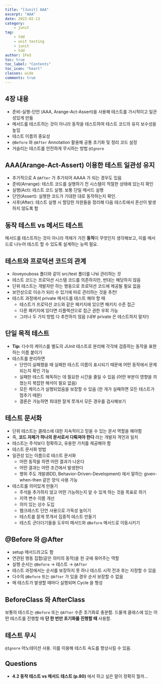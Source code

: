 ```yaml
---
title: "[Junit] AAA"
excerpt: "AAA"
date: 2022-02-13
category:
    - junit
tag:
    - tdd
    - unit testing
    - junit
    - tdd
author: 1FeS
toc: true
toc_label: "Contents"
toc_icon: "heart"
classes: wide
comments: true
---
```


## 4장 내용
- 준비-실행-단언 (AAA, Arange-Act-Assert)을 사용해 테스트를 가시적이고 일관성있게 만듦
- 메서드를 테스트하는 것이 아니라 동작을 테스트하여 테스트 코드의 유지 보수성을 높임
- 테스트 이름의 중요성
- `@Before` 와 `@After` Annotation 활용해 공통 초기화 및 정리 코드 설정
- 거슬리는 테스트를 안전하게 무시하는 방법 `@Ignore`

## AAA(Arange-Act-Assert) 이용한 테스트 일관성 유지
- 추가적으로 A `@After` 가 추가되어 AAAA 가 되는 경우도 있음
- 준비(Arrange): 테스트 코드를 실행하기 전 시스템이 적절한 상태에 있는지 확인
- 실행(Act): 테스트 코드 실행. 보통 단일 메서드 실행
- 단언(Assert): 실행한 코드가 기대한 대로 동작하는지 확인.
- 사후(After): 테스트 실행 시 할당한 자원들을 정리해 다음 테스트에서 혼선이 발생하지 않도록 함

## 동작 테스트 vs 메서드 테스트
메서드를 테스트하는 것이 아니라 객체가 가진 **동작**이 무엇인지 생각해보고, 이를 메서드로 나누어 테스트 할 수 있도록 설계하는 능력 필요.

## 테스트와 프로덕션 코드의 관계
- iloveyouboss 폴더와 같이 src/test 폴더를 나눠 관리하는 것
- 테스트 코드는 프로덕션 시스템 코드를 의존하지만, 반대는 해당하지 않음
- 단위 테스트는 개발자만 하는 행동으로 프로덕션 코드에 제공될 필요 없음
- 보안상으로 이슈가 되리 수 있기에 따로 관리하는 것을 추천!
- 테스트 과정에서 private 메서드를 테스트 해야 할 때
  - 테스트가 프로덕션 코드와 같은 패키지에 있으면 패키지 수준 접근
  - 다른 패키지에 있다면 리플렉션으로 접근 권한 우회 가능
  - 그러나 두 가지 방법 다 추천하지 않음 (내부 private 은 테스트하지 말자!)

## 단일 목적 테스트
- **Tip:** 다수의 케이스를 별도의 JUnit 테스트로 분리해 각각에 검증하는 동작을 표현하는 이름 붙이기
- 테스트를 분리하면
  - 단언이 실패했을 때 실패한 테스트 이름이 표시되기 때문에 어떤 동작에서 문제되는지 확인 가능
  - 실패한 테스트 해독하는 데 필요한 시간을 줄일 수 있음 (어떤 부분이 영향을 끼쳤는지 복잡한 해석이 필요 없음)
  - 모든 케이스가 실행되었음을 보장할 수 있음 (한 개가 실패하면 모든 테스트가 멈추기 때문)
  - 결론은 가능하면 최대한 잘게 쪼개서 모든 경우를 검사해보기

## 테스트 문서화
- 단위 테스트는 클래스에 대한 지속적이고 믿을 수 있는 문서 역할을 해야함
- 즉, **코드 자체가 하나의 문서로서 다뤄져야 한다** 라는 개발자 격언과 일치
- 테스트는 주석보다 정확하고, 유용한 가치를 제공해야 함
- 테스트 문서화 방법
 - 일관성 있는 이름으로 테스트 문서화
   - 어떤 동작을 하면 어떤 결과가 나온다
   - 어떤 결과는 어떤 조건에서 발생한다
   - 행위 주도 개발(BDD, Behavior-Driven-Development) 에서 말하는 given-when-then 같은 양식 사용 가능 
 - 테스트를 의미있게 만들기
   - 주석을 추가하지 않고 어떤 기능하는지 알 수 있게 하는 것을 목표로 하기
   - 지역 변수 이름 개선
   - 의미 있는 상수 도입
   - 햄크레스트 단언 사용으로 가독성 높이기
   - 테스트를 잘게 쪼개서 집중적 테스트 만들기
   - 테스트 군더더기들을 도우미 메서드와 `@Before` 메서드로 이동시키기

## @Before 와 @After
- setup 메서드라고도 함
- 연관된 행동 집합(같은 의미의 동작)을 한 곳에 묶어주는 역할
- 실행 순서는 `@Before` → 테스트 → `@After`
- 테스트 과정에서는 순서를 보장하지 못 하나 테스트 시작 전과 후는 지정할 수 있음
- 다수의 `@Before` 또는 `@After` 가 있을 경우 순서 보장할 수 없음
- 매 테스트가 발생할 때마다 실행되며 Cycle 을 형성

## BeforeClass 와 AfterClass
보통의 테스트는 `@Before` 또는 `@After` 수준 초기화로 충분함. 드물게 클래스에 있는 어떤 테스트를 진행할 때 **단 한 번만 초기화를 진행할 때** 사용함.

## 테스트 무시
`@Ignore` 어노테이션 사용. 이를 이용해 테스트 속도를 향상시킬 수 있음.

## Questions
- **4.2 동작 테스트 vs 메서드 테스트 (p.80)** 에서 하고 싶은 말이 정확히 뭘까...